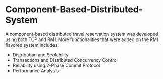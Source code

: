 # Component-Based-Distributed-System

A component-based distributed travel reservation system was developed using both TCP and RMI. 
More functionalities that were added on the RMI flavored system includes:

- Distribution and Scalability
- Transactions and Distributed Concurrency Control
- Reliability using 2-Phase Commit Protocol
- Performance Analysis
